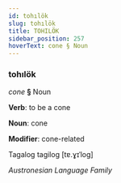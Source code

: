 ```yaml
---
id: tohılök
slug: tohılök
title: TOHILÖK
sidebar_position: 257
hoverText: cone § Noun
---
```


### tohılök

*cone* **§** Noun

**Verb**: to be a cone

**Noun**: cone

**Modifier**: cone-related

Tagalog tagilog [tɐ.ɣɪˈloɡ]

*Austronesian Language Family*